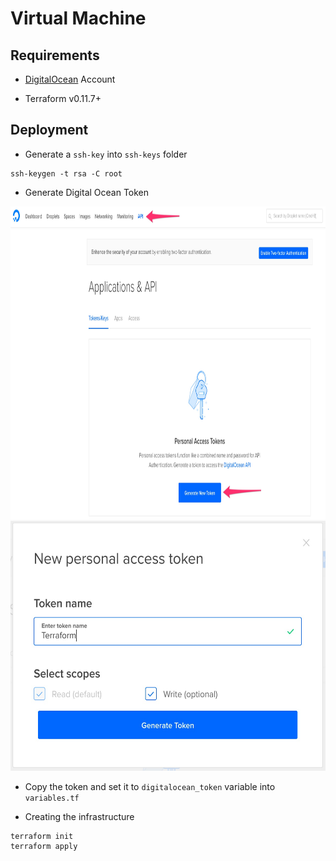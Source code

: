 # **Virtual Machine**

## Requirements

* [DigitalOcean](http://digitalocean.com/) Account

* Terraform v0.11.7+

## Deployment

* Generate a `ssh-key` into `ssh-keys` folder

```ssh
ssh-keygen -t rsa -C root
```

* Generate Digital Ocean Token

<img src="./docs/images/digitalocean_api_tokens_1.jpg " width="100%" height="500" />

<img src="./docs/images/digitalocean_api_tokens_2.jpg " width="100%" height="400" />

* Copy the token and set it to `digitalocean_token` variable into `variables.tf`

* Creating the infrastructure

```ssh
terraform init
terraform apply
```